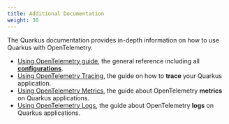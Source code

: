 ```yaml
---
title: Additional Documentation
weight: 30
---
```


The Quarkus documentation provides in-depth information on how to use Quarkus
with OpenTelemetry.

- [Using OpenTelemetry guide](https://quarkus.io/guides/opentelemetry), the
  general reference including all
  **[configurations](https://quarkus.io/guides/opentelemetry#configuration-reference)**.
- [Using OpenTelemetry Tracing](https://quarkus.io/guides/opentelemetry-tracing),
  the guide on how to **trace** your Quarkus application.
- [Using OpenTelemetry Metrics](https://quarkus.io/guides/opentelemetry-metrics),
  the guide about OpenTelemetry **metrics** on Quarkus applications.
- [Using OpenTelemetry Logs](https://quarkus.io/guides/opentelemetry-logging),
  the guide about OpenTelemetry **logs** on Quarkus applications.
